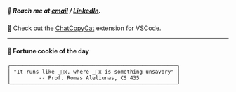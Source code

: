 ##### :calling: Reach me at **[email](mailto:johannes@stenmark.in)** ***/*** **[~~LinkedIn~~](https://www.linkedin.com/in/johannes-stenmark)**.
:feet: Check out the [ChatCopyCat](https://github.com/jstenmark/ChatCopyCat) extension for VSCode.

---
#### :cookie: Fortune cookie of the day
```smalltalk
╭─────────────────────────────────────────────────────╮
│ "It runs like _x, where _x is something unsavory" │
│         -- Prof. Romas Aleliunas, CS 435            │
╰─────────────────────────────────────────────────────╯
```
